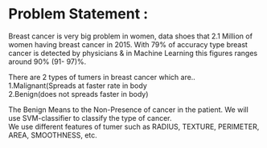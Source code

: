 # Problem Statement :

Breast cancer is very big problem in women, data shoes that 2.1 Million of women having breast cancer in 2015. With 79% of accuracy type breast cancer is detected by physicians & in Machine Learning this figures ranges around 90% (91- 97)%.                

There are 2 types of tumers in breast cancer which are..                
    1.Malignant(Spreads at faster rate in body      
    2.Benign(does not spreads faster in body)                 

The Benign Means to the Non-Presence of cancer in the patient. We will use SVM-classifier to classify the type of cancer.       
We use different features of tumer such as RADIUS, TEXTURE, PERIMETER, AREA, SMOOTHNESS, etc.

